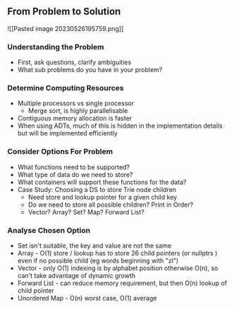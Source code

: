 ## From Problem to Solution

![[Pasted image 20230526195759.png]]

### Understanding the Problem
- First, ask questions, clarify ambiguities
- What sub problems do you have in your problem?

### Determine Computing Resources
- Multiple processors vs single processor
	- Merge sort, is highly parallelisable
- Contiguous memory allocation is faster
- When using ADTs, much of this is hidden in the implementation details but will be implemented efficiently

### Consider Options For Problem
- What functions need to be supported?
- What type of data do we need to store?
- What containers will support these functions for the data?
- Case Study: Choosing a DS to store Trie node children
	- Need store and lookup pointer for a given child key
	- Do we need to store all possible children? Print in Order?
	- Vector? Array? Set? Map? Forward List?

### Analyse Chosen Option
- Set isn't suitable, the key and value are not the same
- Array - O(1) store / lookup has to store 26 child pointers (or nullptrs ) even if no possible child (eg words beginning with "zl")
- Vector - only O(1) indexing is by alphabet position otherwise O(n), so can't take advantage of dynamic growth
- Forward List - can reduce memory requirement, but then O(n) lookup of child pointer
- Unordered Map - O(n) worst case, O(1) average